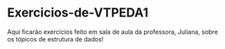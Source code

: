 # Exercicios-de-VTPEDA1
Aqui ficarão exercicios feito em sala de aula da professora, Juliana, sobre os tópicos de estrutura de dados!
